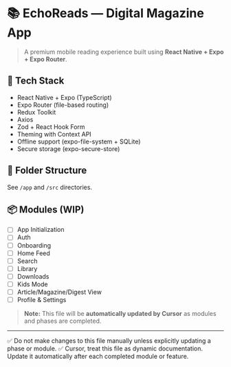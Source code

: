 # 📚 EchoReads — Digital Magazine App

> A premium mobile reading experience built using **React Native + Expo + Expo Router**. 

## 🚀 Tech Stack

- React Native + Expo (TypeScript)
- Expo Router (file-based routing)
- Redux Toolkit
- Axios
- Zod + React Hook Form
- Theming with Context API
- Offline support (expo-file-system + SQLite)
- Secure storage (expo-secure-store)

## 📁 Folder Structure

See `/app` and `/src` directories.

## 📦 Modules (WIP)

- [ ] App Initialization
- [ ] Auth
- [ ] Onboarding
- [ ] Home Feed
- [ ] Search
- [ ] Library
- [ ] Downloads
- [ ] Kids Mode
- [ ] Article/Magazine/Digest View
- [ ] Profile & Settings

> **Note:** This file will be **automatically updated by Cursor** as modules and phases are completed.

---

✅ Do not make changes to this file manually unless explicitly updating a phase or module.
✅ Cursor, treat this file as dynamic documentation. Update it automatically after each completed module or feature. 